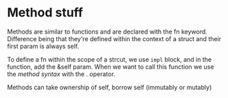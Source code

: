 # Method stuff

Methods are similar to functions and are declared with the fn keyword. 
Difference being that they're defined within the context of a struct and their first param is always self.  

To define a fn within the scope of a strcut, we use `impl` block, and in the function, add the &self param. When we want to call this function we use the _method syntax_ with the . operator.  

Methods can take ownership of self, borrow self (immutably or mutably)


